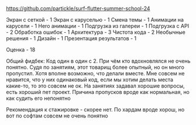 https://github.com/partickle/surf-flutter-summer-school-24

Экран с сеткой - 1
Экран с каруселью - 1
Смена темы - 1
Анимации на карусели - 1
Hero анимации - 1
Подгрузка из галереи - 1
Подгрузка с API - 2
Обработка ошибок - 1
Архитектура - 3
Чистота кода - 2
Необычные решения - 1
Дизайн - 1
Презентация результатов - 1

Оценка - 18

Общий фидбек:
Код один в один с 2. При чём кто вдохновлялся не очень понятно. Судя по занятиям, этот товарищ более опытный, но он много пропустил. Хотя вполне возможно, что делали вместе. Мне совсем не нравится, что у них одинаковый код, если мы хотим делать места какие-то, то это совсем не ок. На занятиях задавал хорошие вопросы, есть хороший пет проект. Причина пропусков вроде как нормальная, но как судить его непонятно

Рекомендация к стажировке - скорее нет. По хардам вроде хорош, но вот по софтам совсем не очень понятно

